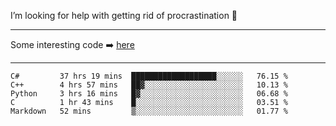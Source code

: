 I’m looking for help with getting rid of procrastination 🤔

-----

Some interesting code :arrow_right: [here](https://github.com/zhen8838/playground)

-----

<!--START_SECTION:waka-->
```text
C#         37 hrs 19 mins  ███████████████████░░░░░░   76.15 % 
C++        4 hrs 57 mins   ██▓░░░░░░░░░░░░░░░░░░░░░░   10.13 % 
Python     3 hrs 16 mins   █▓░░░░░░░░░░░░░░░░░░░░░░░   06.68 % 
C          1 hr 43 mins    █░░░░░░░░░░░░░░░░░░░░░░░░   03.51 % 
Markdown   52 mins         ▒░░░░░░░░░░░░░░░░░░░░░░░░   01.77 % 
```
<!--END_SECTION:waka-->

<!--
**zhen8838/zhen8838** is a ✨ _special_ ✨ repository because its `README.md` (this file) appears on your GitHub profile.

Here are some ideas to get you started:

- 🔭 I’m currently working on ...
- 🌱 I’m currently learning ...
- 👯 I’m looking to collaborate on ...
 ...
- 💬 Ask me about ...
- 📫 How to reach me: ...
- 😄 Pronouns: ...
- ⚡ Fun fact: ...
-->
